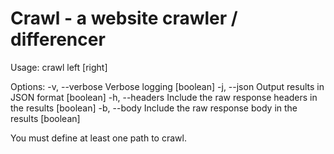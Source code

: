 # Crawl - a website crawler / differencer

Usage: crawl left [right]

Options:
  -v, --verbose  Verbose logging                                  [boolean]
  -j, --json     Output results in JSON format                    [boolean]
  -h, --headers  Include the raw response headers in the results  [boolean]
  -b, --body     Include the raw response body in the results     [boolean]

You must define at least one path to crawl.